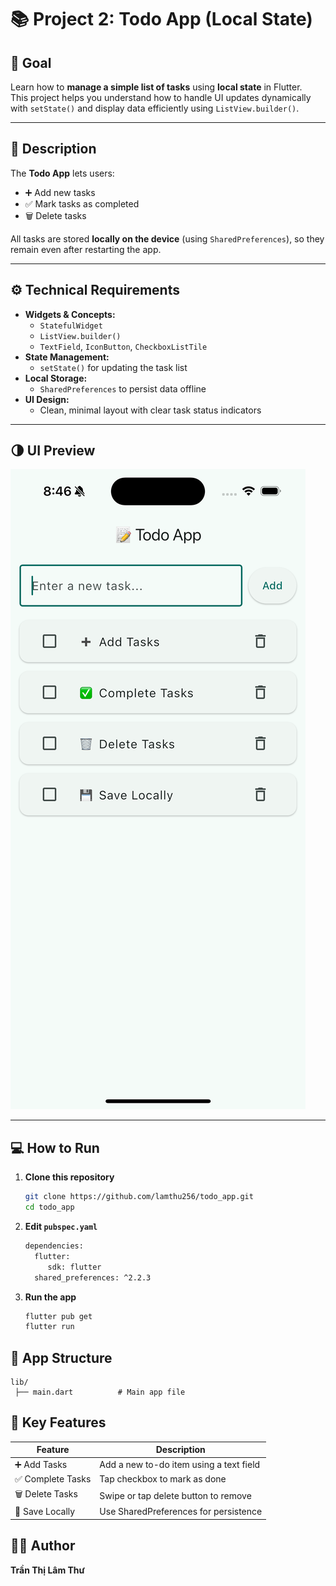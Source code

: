 # 📚 Project 2: Todo App (Local State)

## 🎯 Goal

Learn how to **manage a simple list of tasks** using **local state** in Flutter.  
This project helps you understand how to handle UI updates dynamically with `setState()` and display data efficiently using `ListView.builder()`.

---

## 📝 Description

The **Todo App** lets users:

- ➕ Add new tasks
- ✅ Mark tasks as completed
- 🗑️ Delete tasks

All tasks are stored **locally on the device** (using `SharedPreferences`), so they remain even after restarting the app.

---

## ⚙️ Technical Requirements

- **Widgets & Concepts:**
  - `StatefulWidget`
  - `ListView.builder()`
  - `TextField`, `IconButton`, `CheckboxListTile`
- **State Management:**
  - `setState()` for updating the task list
- **Local Storage:**
  - `SharedPreferences` to persist data offline
- **UI Design:**
  - Clean, minimal layout with clear task status indicators

---

## 🌗 UI Preview

![Todo App](assets/todo.png)

---

## 💻 How to Run

1. **Clone this repository**

   ```bash
   git clone https://github.com/lamthu256/todo_app.git
   cd todo_app
   ```

2. **Edit `pubspec.yaml`**

   ```bash
   dependencies:
     flutter:
        sdk: flutter
     shared_preferences: ^2.2.3
   ```

3. **Run the app**
   ```bash
   flutter pub get
   flutter run
   ```

## 📱 App Structure

```
lib/
 ├── main.dart          # Main app file
```

## 🧩 Key Features

| Feature           | Description                             |
| ----------------- | --------------------------------------- |
| ➕ Add Tasks      | Add a new to-do item using a text field |
| ✅ Complete Tasks | Tap checkbox to mark as done            |
| 🗑️ Delete Tasks   | Swipe or tap delete button to remove    |
| 💾 Save Locally   | Use SharedPreferences for persistence   |

## 🧑‍💻 Author

**Trần Thị Lâm Thư**

